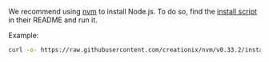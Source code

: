 We recommend using [nvm](https://github.com/creationix/nvm) to install Node.js.
To do so, find the [install script](https://github.com/creationix/nvm#install-script) in their README and run it.

Example:
```bash
curl -o- https://raw.githubusercontent.com/creationix/nvm/v0.33.2/install.sh | bash
```
